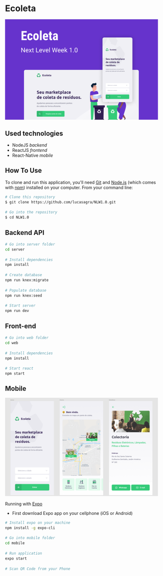 # Ecoleta

![](https://github.com/lucasagra/NLW1.0/blob/master/images/presentation.png)


## Used technologies

- NodeJS _backend_
- ReactJS _frontend_
- React-Native _mobile_

## How To Use

To clone and run this application, you'll need [Git](https://git-scm.com) and [Node.js](https://nodejs.org/en/download/) (which comes with [npm](http://npmjs.com)) installed on your computer. From your command line:

```bash
# Clone this repository
$ git clone https://github.com/lucasagra/NLW1.0.git

# Go into the repository
$ cd NLW1.0
```

## Backend API

```bash
# Go into server folder
cd server

# Install dependencies
npm install

# Create database
npm run knex:migrate

# Populate database
npm run knex:seed

# Start server
npm run dev
```

## Front-end

```bash
# Go into web folder
cd web

# Install dependencies
npm install

# Start react
npm start
```

## Mobile

![](https://github.com/lucasagra/NLW1.0/blob/master/images/layoutmobile.png)

Running with [Expo](https://expo.io/)

- First download Expo app on your cellphone (iOS or Android)

```bash
# Install expo on your machine
npm install -g expo-cli

# Go into mobile folder
cd mobile

# Run application
expo start

# Scan QR Code from your Phone
```